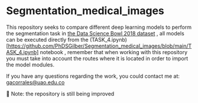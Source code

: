 # Segmentation_medical_images
This repository seeks to compare different deep learning models to perform the segmentation task in [the Data Science Bowl 2018 dataset](https://www.kaggle.com/c/data-science-bowl-2018/data?select=stage1_test.zip) , all models can be executed directly from the (TASK_4.ipynb)[https://github.com/PhDSGilber/Segmentation_medical_images/blob/main/TASK_4.ipynb] notebook , remember that when working with this repository you must take into account the routes where it is located in order to import the model modules.

If you have any questions regarding the work, you could contact me at: gacorrales@uao.edu.co

🔧 Note: the repository is still being improved
